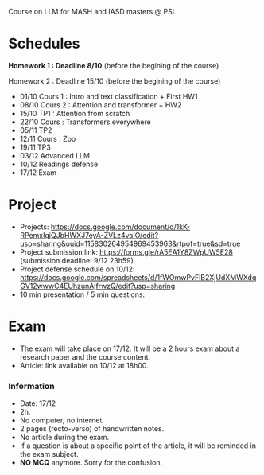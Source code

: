 Course on LLM for MASH and IASD masters @ PSL 

# Schedules 

**Homework 1 : Deadline 8/10** (before the begining of the course)

Homework 2 : Deadline 15/10 (before the begining of the course)


- 01/10 Cours 1 : Intro and text classification + First HW1
- 08/10 Cours 2 : Attention and transformer + HW2
- 15/10 TP1 : Attention from scratch 
- 22/10 Cours : Transformers everywhere 
- 05/11 TP2
- 12/11 Cours : Zoo 
- 19/11 TP3
- 03/12 Advanced LLM 
- 10/12 Readings defense 
- 17/12 Exam

# Project

- Projects: https://docs.google.com/document/d/1kK-RPemxIgjQJbHWXJ7eyA-ZVLz4vaIO/edit?usp=sharing&ouid=115830264954969453963&rtpof=true&sd=true
- Project submission link: https://forms.gle/rA5EA1Y8ZWpUW5E28 (submission deadline: 9/12 23h59).
- Project defense schedule on 10/12: https://docs.google.com/spreadsheets/d/1fWOmwPvFlB2XjUdXMWXdqGV12wwwC4EUhzunAjfrwzQ/edit?usp=sharing
- 10 min presentation / 5 min questions.

# Exam
- The exam will take place on 17/12. It will be a 2 hours exam about a research paper and the course content.
- Article: link available on 10/12 at 18h00.

### Information
- Date: 17/12
- 2h.
- No computer, no internet.
- 2 pages (recto-verso) of handwritten notes.
- No article during the exam.
- If a question is about a specific point of the article, it will be reminded in the exam subject.
- **NO MCQ** anymore. Sorry for the confusion.

